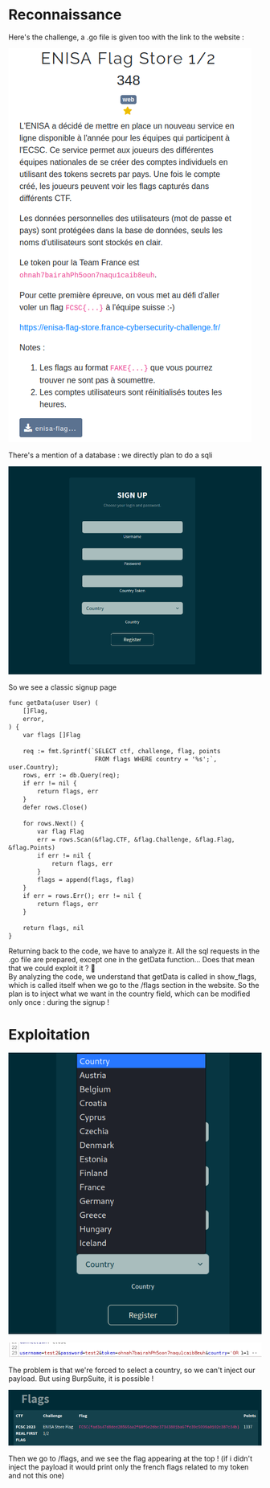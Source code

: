 # Reconnaissance

Here's the challenge, a .go file is given too with the link to the website :  

![1-0](1-0.png)  

There's a mention of a database : we directly plan to do a sqli

![1-1](1-1.png)  

So we see a classic signup page  

```
func getData(user User) (
    []Flag,
    error,
) {
    var flags []Flag

    req := fmt.Sprintf(`SELECT ctf, challenge, flag, points
                        FROM flags WHERE country = '%s';`, user.Country);
    rows, err := db.Query(req);
    if err != nil {
        return flags, err
    }
    defer rows.Close()

    for rows.Next() {
        var flag Flag
        err = rows.Scan(&flag.CTF, &flag.Challenge, &flag.Flag, &flag.Points)
        if err != nil {
            return flags, err
        }
        flags = append(flags, flag)
    }
    if err = rows.Err(); err != nil {
        return flags, err
    }

    return flags, nil
}
```

Returning back to the code, we have to analyze it. All the sql requests in the .go file are prepared, except one in the getData function... Does that mean that we could exploit it ? 👀  
By analyzing the code, we understand that getData is called in show_flags, which is called itself when we go to the /flags section in the website. So the plan is to inject what we want in the country field, which can be modified only once : during the signup !  

# Exploitation

![1-1.5](1-1.5.png)  


![1-2](1-2.png) 

The problem is that we're forced to select a country, so we can't inject our payload. But using BurpSuite, it is possible !

![1-3](1-3.png)  

Then we go to /flags, and we see the flag appearing at the top ! (if i didn't inject the payload it would print only the french flags related to my token and not this one) 
